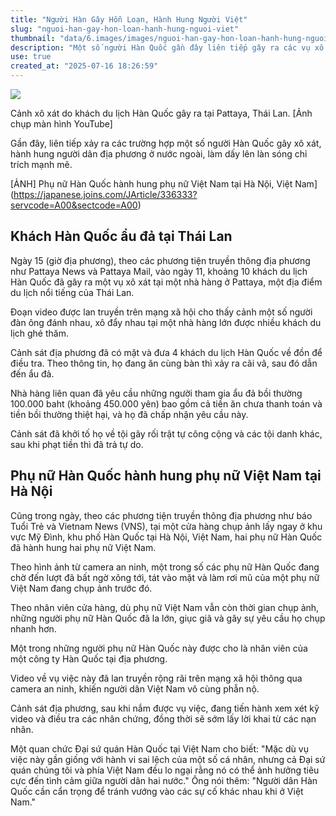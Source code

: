 ```yaml
---
title: "Người Hàn Gây Hỗn Loạn, Hành Hung Người Việt"
slug: "nguoi-han-gay-hon-loan-hanh-hung-nguoi-viet"
thumbnail: "data/6.images/images/nguoi-han-gay-hon-loan-hanh-hung-nguoi-viet.webp"
description: "Một số người Hàn Quốc gần đây liên tiếp gây ra các vụ xô xát, hành hung người địa phương ở nước ngoài, gây bức xúc dư luận."
use: true
created_at: "2025-07-16 18:26:59"
---
```


![](/images/20250716-00000029-cnippou-000-1-view.webp)

Cảnh xô xát do khách du lịch Hàn Quốc gây ra tại Pattaya, Thái Lan. [Ảnh chụp màn hình YouTube]

Gần đây, liên tiếp xảy ra các trường hợp một số người Hàn Quốc gây xô xát, hành hung người dân địa phương ở nước ngoài, làm dấy lên làn sóng chỉ trích mạnh mẽ.

[ẢNH] Phụ nữ Hàn Quốc hành hung phụ nữ Việt Nam tại Hà Nội, Việt Nam](https://japanese.joins.com/JArticle/336333?servcode=A00&sectcode=A00)

## Khách Hàn Quốc ẩu đả tại Thái Lan

Ngày 15 (giờ địa phương), theo các phương tiện truyền thông địa phương như Pattaya News và Pattaya Mail, vào ngày 11, khoảng 10 khách du lịch Hàn Quốc đã gây ra một vụ xô xát tại một nhà hàng ở Pattaya, một địa điểm du lịch nổi tiếng của Thái Lan.

Đoạn video được lan truyền trên mạng xã hội cho thấy cảnh một số người đàn ông đánh nhau, xô đẩy nhau tại một nhà hàng lớn được nhiều khách du lịch ghé thăm.

Cảnh sát địa phương đã có mặt và đưa 4 khách du lịch Hàn Quốc về đồn để điều tra. Theo thông tin, họ đang ăn cùng bàn thì xảy ra cãi vã, sau đó dẫn đến ẩu đả.

Nhà hàng liên quan đã yêu cầu những người tham gia ẩu đả bồi thường 100.000 baht (khoảng 450.000 yên) bao gồm cả tiền ăn chưa thanh toán và tiền bồi thường thiệt hại, và họ đã chấp nhận yêu cầu này.

Cảnh sát đã khởi tố họ về tội gây rối trật tự công cộng và các tội danh khác, sau khi phạt tiền thì đã trả tự do.

## Phụ nữ Hàn Quốc hành hung phụ nữ Việt Nam tại Hà Nội

Cũng trong ngày, theo các phương tiện truyền thông địa phương như báo Tuổi Trẻ và Vietnam News (VNS), tại một cửa hàng chụp ảnh lấy ngay ở khu vực Mỹ Đình, khu phố Hàn Quốc tại Hà Nội, Việt Nam, hai phụ nữ Hàn Quốc đã hành hung hai phụ nữ Việt Nam.

Theo hình ảnh từ camera an ninh, một trong số các phụ nữ Hàn Quốc đang chờ đến lượt đã bất ngờ xông tới, tát vào mặt và làm rơi mũ của một phụ nữ Việt Nam đang chụp ảnh trước đó.

Theo nhân viên cửa hàng, dù phụ nữ Việt Nam vẫn còn thời gian chụp ảnh, những người phụ nữ Hàn Quốc đã la lớn, giục giã và gây sự yêu cầu họ chụp nhanh hơn.

Một trong những người phụ nữ Hàn Quốc này được cho là nhân viên của một công ty Hàn Quốc tại địa phương.

Video về vụ việc này đã lan truyền rộng rãi trên mạng xã hội thông qua camera an ninh, khiến người dân Việt Nam vô cùng phẫn nộ.

Cảnh sát địa phương, sau khi nắm được vụ việc, đang tiến hành xem xét kỹ video và điều tra các nhân chứng, đồng thời sẽ sớm lấy lời khai từ các nạn nhân.

Một quan chức Đại sứ quán Hàn Quốc tại Việt Nam cho biết: "Mặc dù vụ việc này gần giống với hành vi sai lệch của một số cá nhân, nhưng cả Đại sứ quán chúng tôi và phía Việt Nam đều lo ngại rằng nó có thể ảnh hưởng tiêu cực đến tình cảm giữa người dân hai nước." Ông nói thêm: "Người dân Hàn Quốc cần cẩn trọng để tránh vướng vào các sự cố khác nhau khi ở Việt Nam."